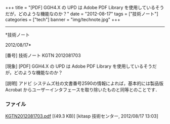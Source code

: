 ﻿+++
title = "[PDF] GGH4.X の UPD は Adobe PDF Library を使用しているそうだが，どのような機能なのか？"
date = "2012-08-17"
tags = ["技術ノート"]
categories = ["tech"]
banner = "img/technote.jpg"
+++

-----------------------------------------------------------------------------------------------------------------------------

*技術ノート

2012/08/17*


[番号]
技術ノート KGTN 2012081703

[現象]
[PDF] GGH4.X の UPD は Adobe PDF Library
を使用しているそうだが，どのような機能なのか？

[説明]
アドビ システムズ社の文書番号2590の情報によれば，基本的には製品版
Acrobat からユーザーインタフェースを取り除いたものと同等とのことです．


### ファイル

 
 


[KGTN2012081703.pdf](http://techreport.kitasp.net/attachments/download/981/KGTN2012081703.pdf)
 [(49.3 KB)] [kitasp 技術センター, 2012/08/17
13:03]


 


 

